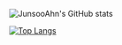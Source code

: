 
![JunsooAhn's GitHub stats](https://github-readme-stats.vercel.app/api?username=JunsooAhn&count_private=true&theme=Gradient)

[![Top Langs](https://github-readme-stats.vercel.app/api/top-langs/?username=JunsooAhn&layout=compact)](https://github.com/JunsooAhn/github-readme-stats)
